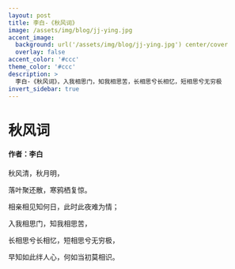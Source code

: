 ```yaml
---
layout: post
title: 李白-《秋风词》
image: /assets/img/blog/jj-ying.jpg
accent_image: 
  background: url('/assets/img/blog/jj-ying.jpg') center/cover
  overlay: false
accent_color: '#ccc'
theme_color: '#ccc'
description: >
  李白-《秋风词》，入我相思门，知我相思苦，长相思兮长相忆，短相思兮无穷极
invert_sidebar: true
---
```

# 秋风词

#### 作者：李白

  秋风清，秋月明，
  
  落叶聚还散，寒鸦栖复惊。
  
  相亲相见知何日，此时此夜难为情；
  
  入我相思门，知我相思苦，
  
  长相思兮长相忆，短相思兮无穷极，
  
  早知如此绊人心，何如当初莫相识。
  
